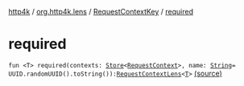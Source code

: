 [http4k](../../index.md) / [org.http4k.lens](../index.md) / [RequestContextKey](index.md) / [required](./required.md)

# required

`fun <T> required(contexts: `[`Store`](../../org.http4k.core/-store/index.md)`<`[`RequestContext`](../../org.http4k.core/-request-context/index.md)`>, name: `[`String`](https://kotlinlang.org/api/latest/jvm/stdlib/kotlin/-string/index.html)` = UUID.randomUUID().toString()): `[`RequestContextLens`](../-request-context-lens.md)`<`[`T`](required.md#T)`>` [(source)](https://github.com/http4k/http4k/blob/master/http4k-core/src/main/kotlin/org/http4k/lens/RequestContextKey.kt#L13)
